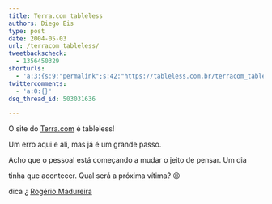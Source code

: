 ```yaml
---
title: Terra.com tableless
authors: Diego Eis
type: post
date: 2004-05-03
url: /terracom_tableless/
tweetbackscheck:
  - 1356450329
shorturls:
  - 'a:3:{s:9:"permalink";s:42:"https://tableless.com.br/terracom_tableless";s:7:"tinyurl";s:26:"https://tinyurl.com/3kt7u3h";s:4:"isgd";s:19:"https://is.gd/Pmhb0P";}'
twittercomments:
  - 'a:0:{}'
dsq_thread_id: 503031636

---
```

O site do [Terra.com][1] é tableless!
  
Um erro aqui e ali, mas já é um grande passo.
              
Acho que o pessoal está começando a mudar o jeito de pensar. Um dia
  
tinha que acontecer. Qual será a próxima vítima? 😉
              
dica ¿ [Rogério Madureira][2]

 [1]: https://www.terra.com/
 [2]: https://www.atipico.com.br/